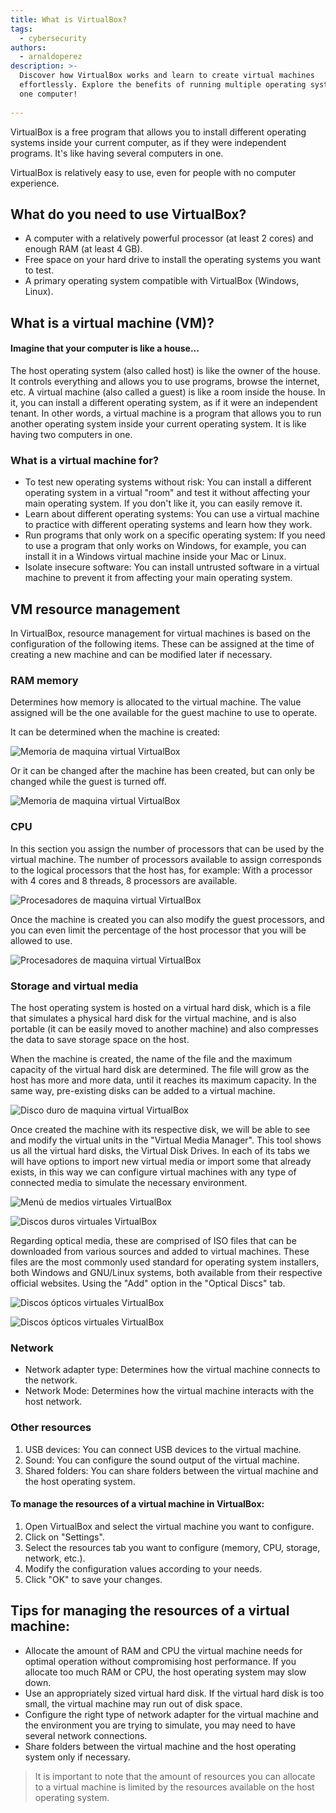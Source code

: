```yaml
---
title: What is VirtualBox?
tags:
  - cybersecurity
authors:
  - arnaldoperez
description: >-
  Discover how VirtualBox works and learn to create virtual machines
  effortlessly. Explore the benefits of running multiple operating systems on
  one computer!
  
---
```

VirtualBox is a free program that allows you to install different operating systems inside your current computer, as if they were independent programs. It's like having several computers in one.

VirtualBox is relatively easy to use, even for people with no computer experience.

## What do you need to use VirtualBox?

- A computer with a relatively powerful processor (at least 2 cores) and enough RAM (at least 4 GB).
- Free space on your hard drive to install the operating systems you want to test.
- A primary operating system compatible with VirtualBox (Windows, Linux).

## What is a virtual machine (VM)?

#### Imagine that your computer is like a house...
The host operating system (also called host) is like the owner of the house. It controls everything and allows you to use programs, browse the internet, etc.
A virtual machine (also called a guest) is like a room inside the house. In it, you can install a different operating system, as if it were an independent tenant.
In other words, a virtual machine is a program that allows you to run another operating system inside your current operating system. It is like having two computers in one.

### What is a virtual machine for?

- To test new operating systems without risk: You can install a different operating system in a virtual "room" and test it without affecting your main operating system. If you don't like it, you can easily remove it.
- Learn about different operating systems: You can use a virtual machine to practice with different operating systems and learn how they work.
- Run programs that only work on a specific operating system: If you need to use a program that only works on Windows, for example, you can install it in a Windows virtual machine inside your Mac or Linux.
- Isolate insecure software: You can install untrusted software in a virtual machine to prevent it from affecting your main operating system.

## VM resource management

In VirtualBox, resource management for virtual machines is based on the configuration of the following items. These can be assigned at the time of creating a new machine and can be modified later if necessary.

### RAM memory

Determines how memory is allocated to the virtual machine. The value assigned will be the one available for the guest machine to use to operate. 

It can be determined when the machine is created: 

![Memoria de maquina virtual VirtualBox](https://github.com/4GeeksAcademy/cybersecurity-syllabus/blob/main/assets/vb-memoria.png?raw=true)

Or it can be changed after the machine has been created, but can only be changed while the guest is turned off.

![Memoria de maquina virtual VirtualBox](https://github.com/4GeeksAcademy/cybersecurity-syllabus/blob/main/assets/vb-maquina-config-memoria.png?raw=true)

### CPU

In this section you assign the number of processors that can be used by the virtual machine. The number of processors available to assign corresponds to the logical processors that the host has, for example: With a processor with 4 cores and 8 threads, 8 processors are available.

![Procesadores de maquina virtual VirtualBox](https://github.com/4GeeksAcademy/cybersecurity-syllabus/blob/main/assets/vb-maquina-creacion-cpu.png?raw=true)

Once the machine is created you can also modify the guest processors, and you can even limit the percentage of the host processor that you will be allowed to use.

![Procesadores de maquina virtual VirtualBox](https://github.com/4GeeksAcademy/cybersecurity-syllabus/blob/main/assets/vb-maquina-config-memoria-cpu.png?raw=true)

### Storage and virtual media

The host operating system is hosted on a virtual hard disk, which is a file that simulates a physical hard disk for the virtual machine, and is also portable (it can be easily moved to another machine) and also compresses the data to save storage space on the host.

When the machine is created, the name of the file and the maximum capacity of the virtual hard disk are determined. The file will grow as the host has more and more data, until it reaches its maximum capacity. In the same way, pre-existing disks can be added to a virtual machine.

![Disco duro de maquina virtual VirtualBox](https://github.com/4GeeksAcademy/cybersecurity-syllabus/blob/main/assets/vb-maquina-creacion-dd.png?raw=true)

Once created the machine with its respective disk, we will be able to see and modify the virtual units in the "Virtual Media Manager". This tool shows us all the virtual hard disks, the Virtual Disk Drives. In each of its tabs we will have options to import new virtual media or import some that already exists, in this way we can configure virtual machines with any type of connected media to simulate the necessary environment.

![Menú de medios virtuales VirtualBox](https://github.com/4GeeksAcademy/cybersecurity-syllabus/blob/main/assets/vb-menu-virtual-media.png?raw=true)

![Discos duros virtuales VirtualBox](https://github.com/4GeeksAcademy/cybersecurity-syllabus/blob/main/assets/vb-virtual-media-drives.png?raw=true)

Regarding optical media, these are comprised of ISO files that can be downloaded from various sources and added to virtual machines. These files are the most commonly used standard for operating system installers, both Windows and GNU/Linux systems, both available from their respective official websites. Using the "Add" option in the "Optical Discs" tab.

![Discos ópticos virtuales VirtualBox](https://github.com/4GeeksAcademy/cybersecurity-syllabus/blob/main/assets/vb-virtual-media-optical.png?raw=true)

![Discos ópticos virtuales VirtualBox](https://github.com/4GeeksAcademy/cybersecurity-syllabus/blob/main/assets/vb-maquina-config-optical-es.png?raw=true)
 
### Network

- Network adapter type: Determines how the virtual machine connects to the network.
- Network Mode: Determines how the virtual machine interacts with the host network.

### Other resources

1. USB devices: You can connect USB devices to the virtual machine.
2. Sound: You can configure the sound output of the virtual machine.
3. Shared folders: You can share folders between the virtual machine and the host operating system.

#### To manage the resources of a virtual machine in VirtualBox:

1. Open VirtualBox and select the virtual machine you want to configure.
2. Click on "Settings".
3. Select the resources tab you want to configure (memory, CPU, storage, network, etc.).
4. Modify the configuration values according to your needs.
5. Click "OK" to save your changes.

## Tips for managing the resources of a virtual machine:

- Allocate the amount of RAM and CPU the virtual machine needs for optimal operation without compromising host performance. If you allocate too much RAM or CPU, the host operating system may slow down.
- Use an appropriately sized virtual hard disk. If the virtual hard disk is too small, the virtual machine may run out of disk space.
- Configure the right type of network adapter for the virtual machine and the environment you are trying to simulate, you may need to have several network connections.
- Share folders between the virtual machine and the host operating system only if necessary.

> It is important to note that the amount of resources you can allocate to a virtual machine is limited by the resources available on the host operating system.
